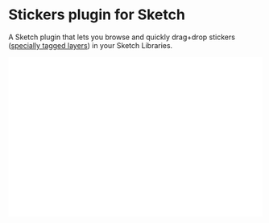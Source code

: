 # Stickers plugin for Sketch

A Sketch plugin that lets you browse and quickly drag+drop stickers ([specially tagged layers](https://github.com/romannurik/Sketch-Stickers/wiki/Getting-started-for-stickersheet-authors)) in your Sketch Libraries.

![Screencast of the Stickers plugin](art/Stickers.gif)
